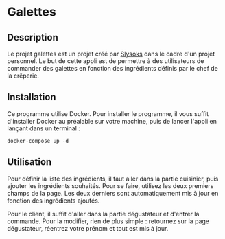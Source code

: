 # Galettes

## Description
Le projet galettes est un projet créé par [Slysoks](https://github.com/Slysoks) dans le cadre d'un
projet personnel. Le but de cette appli est de permettre à des utilisateurs de commander des galettes en fonction des ingrédients définis par le chef de la crêperie.

## Installation
Ce programme utilise Docker. Pour installer le programme, il vous suffit d'installer Docker au préalable sur votre machine, puis de lancer l'appli en lançant dans un terminal :
```shell
docker-compose up -d
```

## Utilisation
Pour définir la liste des ingrédients, il faut aller dans la partie cuisinier, puis ajouter les ingrédients souhaités. Pour se faire, utilisez les deux premiers champs de la page. Les deux derniers sont automatiquement mis à jour en fonction des ingrédients ajoutés.

Pour le client, il suffit d'aller dans la partie dégustateur et d'entrer la commande. Pour la modifier, rien de plus simple : retournez sur la page dégustateur, réentrez votre prénom et tout est mis à jour.